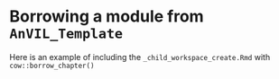 # Borrowing a module from `AnVIL_Template`

Here is an example of including the `_child_workspace_create.Rmd` with `cow::borrow_chapter()`

<br>



